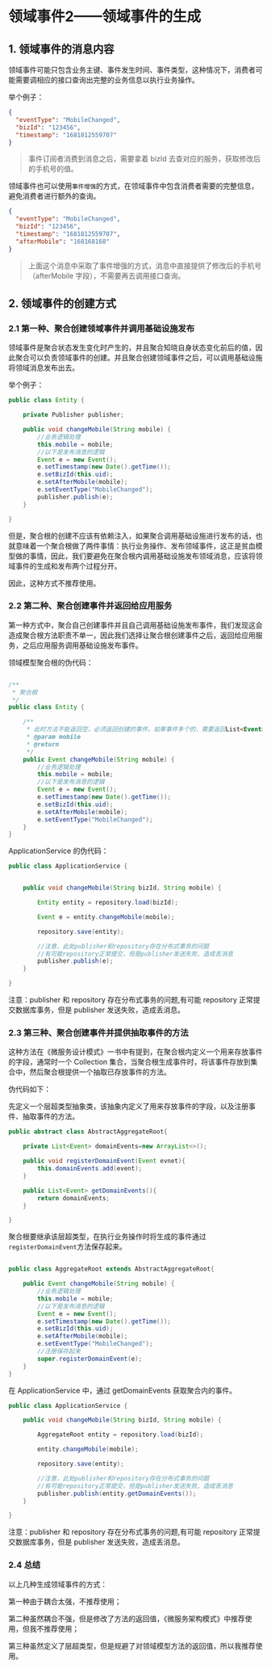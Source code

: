 # 领域事件2——领域事件的生成

## 1. 领域事件的消息内容

领域事件可能只包含业务主键、事件发生时间、事件类型，这种情况下，消费者可能需要调相应的接口查询出完整的业务信息以执行业务操作。

举个例子：

```json
{
  "eventType": "MobileChanged",
  "bizId": "123456",
  "timestamp": "1681812559707"
}
```

> 事件订阅者消费到消息之后，需要拿着 bizId 去查对应的服务，获取修改后的手机号的值。

领域事件也可以使用`事件增强`的方式，在领域事件中包含消费者需要的完整信息，避免消费者进行额外的查询。

```json
{
  "eventType": "MobileChanged",
  "bizId": "123456",
  "timestamp": "1681812559707",
  "afterMobile": "168168168"
}
```

> 上面这个消息中采取了事件增强的方式，消息中直接提供了修改后的手机号（afterMobile 字段），不需要再去调用接口查询。

## 2. 领域事件的创建方式

### 2.1 第一种、聚合创建领域事件并调用基础设施发布

领域事件是聚合状态发生变化时产生的，并且聚合知晓自身状态变化前后的值，因此聚合可以负责领域事件的创建。并且聚合创建领域事件之后，可以调用基础设施将领域消息发布出去。

举个例子：

```java
public class Entity {

    private Publisher publisher;

    public void changeMobile(String mobile) {
        //业务逻辑处理
        this.mobile = mobile;
        //以下是发布消息的逻辑
        Event e = new Event();
        e.setTimestamp(new Date().getTime());
        e.setBizId(this.uid);
        e.setAfterMobile(mobile);
        e.setEventType("MobileChanged");
        publisher.publish(e);
    }

}

```

但是，聚合根的创建不应该有依赖注入，如果聚合调用基础设施进行发布的话，也就意味着一个聚合根做了两件事情：执行业务操作、发布领域事件，这正是贫血模型做的事情，因此，我们要避免在聚合根内调用基础设施发布领域消息，应该将领域事件的生成和发布两个过程分开。

因此，这种方式不推荐使用。

### 2.2 第二种、聚合创建事件并返回给应用服务

第一种方式中，聚合自己创建事件并且自己调用基础设施发布事件，我们发现这会造成聚合根方法职责不单一，因此我们选择让聚合根创建事件之后，返回给应用服务，之后应用服务调用基础设施发布事件。

领域模型聚合根的伪代码：

```java

/**
 * 聚合根
 */
public class Entity {

    /**
     * 此时方法不能返回空，必须返回创建的事件，如果事件多个的，需要返回List<Event>
     * @param mobile
     * @return
     */
    public Event changeMobile(String mobile) {
        //业务逻辑处理
        this.mobile = mobile;
        //以下是发布消息的逻辑
        Event e = new Event();
        e.setTimestamp(new Date().getTime());
        e.setBizId(this.uid);
        e.setAfterMobile(mobile);
        e.setEventType("MobileChanged");
    }
}

```

ApplicationService 的伪代码：

```java
public class ApplicationService {


    public void changeMobile(String bizId, String mobile) {

        Entity entity = repository.load(bizId);

        Event e = entity.changeMobile(mobile);

        repository.save(entity);

        //注意，此处publisher和repository存在分布式事务的问题
        //有可能repository正常提交，但是publisher发送失败，造成丢消息
        publisher.publish(e);
    }

}
```

注意：publisher 和 repository 存在分布式事务的问题,有可能 repository 正常提交数据库事务，但是 publisher 发送失败，造成丢消息。

### 2.3 第三种、聚合创建事件并提供抽取事件的方法

这种方法在《微服务设计模式》一书中有提到，在聚合根内定义一个用来存放事件的字段，通常时一个 Collection 集合，当聚合根生成事件时，将该事件存放到集合中，然后聚合根提供一个抽取已存放事件的方法。

伪代码如下：

先定义一个层超类型抽象类，该抽象内定义了用来存放事件的字段，以及注册事件、抽取事件的方法。

```java
public abstract class AbstractAggregateRoot{

    private List<Event> domainEvents=new ArrayList<>();

    public void registerDomainEvent(Event evnet){
        this.domainEvents.add(event);
    }

    public List<Event> getDomainEvents(){
        return domainEvents;
    }

}

```

聚合根要继承该层超类型，在执行业务操作时将生成的事件通过`registerDomainEvent`方法保存起来。

```java

public class AggregateRoot extends AbstractAggregateRoot{

    public Event changeMobile(String mobile) {
        //业务逻辑处理
        this.mobile = mobile;
        //以下是发布消息的逻辑
        Event e = new Event();
        e.setTimestamp(new Date().getTime());
        e.setBizId(this.uid);
        e.setAfterMobile(mobile);
        e.setEventType("MobileChanged");
        //注册保存起来
        super.registerDomainEvent(e);
    }
}

```

在 ApplicationService 中，通过 getDomainEvents 获取聚合内的事件。

```java
public class ApplicationService {

    public void changeMobile(String bizId, String mobile) {

        AggregateRoot entity = repository.load(bizId);

        entity.changeMobile(mobile);

        repository.save(entity);

        //注意，此处publisher和repository存在分布式事务的问题
        //有可能repository正常提交，但是publisher发送失败，造成丢消息
        publisher.publish(entity.getDomainEvents());
    }

}
```

注意：publisher 和 repository 存在分布式事务的问题,有可能 repository 正常提交数据库事务，但是 publisher 发送失败，造成丢消息。

### 2.4 总结

以上几种生成领域事件的方式：

第一种由于耦合太强，不推荐使用；

第二种虽然耦合不强，但是修改了方法的返回值，《微服务架构模式》中推荐使用，但我不推荐使用；

第三种虽然定义了层超类型，但是规避了对领域模型方法的返回值，所以我推荐使用。

<!--@include: ../footer.md-->

